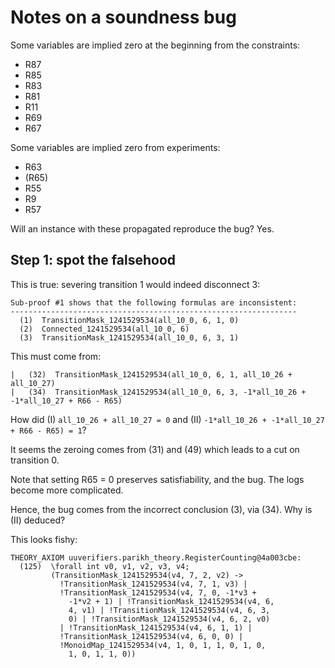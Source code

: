# Notes on a soundness bug

Some variables are implied zero at the beginning from the constraints:
- R87
- R85
- R83
- R81
- R11
- R69
- R67

Some variables are implied zero from experiments:
- R63
- (R65)
- R55
- R9
- R57

Will an instance with these propagated reproduce the bug? Yes.

## Step 1: spot the falsehood


This is true: severing transition 1 would indeed disconnect 3:
```
Sub-proof #1 shows that the following formulas are inconsistent:
----------------------------------------------------------------
  (1)  TransitionMask_1241529534(all_10_0, 6, 1, 0)
  (2)  Connected_1241529534(all_10_0, 6)
  (3)  TransitionMask_1241529534(all_10_0, 6, 3, 1)
```

This must come from:
```
|   (32)  TransitionMask_1241529534(all_10_0, 6, 1, all_10_26 + all_10_27)
|   (34)  TransitionMask_1241529534(all_10_0, 6, 3, -1*all_10_26 + -1*all_10_27 + R66 - R65)
```

How did (I) `all_10_26 + all_10_27 = 0` and (II) `-1*all_10_26 + -1*all_10_27 + R66 - R65) = 1`?

It seems the zeroing comes from (31) and (49) which leads to a cut on transition 0.

Note that setting R65 = 0 preserves satisfiability, and the bug. The logs become more complicated.

Hence, the bug comes from the incorrect conclusion (3), via (34). Why is (II) deduced?

This looks fishy:

```
THEORY_AXIOM uuverifiers.parikh_theory.RegisterCounting@4a003cbe: 
  (125)  \forall int v0, v1, v2, v3, v4;
         (TransitionMask_1241529534(v4, 7, 2, v2) ->
           !TransitionMask_1241529534(v4, 7, 1, v3) |
           !TransitionMask_1241529534(v4, 7, 0, -1*v3 +
             -1*v2 + 1) | !TransitionMask_1241529534(v4, 6,
             4, v1) | !TransitionMask_1241529534(v4, 6, 3,
             0) | !TransitionMask_1241529534(v4, 6, 2, v0)
           | !TransitionMask_1241529534(v4, 6, 1, 1) |
           !TransitionMask_1241529534(v4, 6, 0, 0) |
           !MonoidMap_1241529534(v4, 1, 0, 1, 1, 0, 1, 0,
             1, 0, 1, 1, 0))
```
